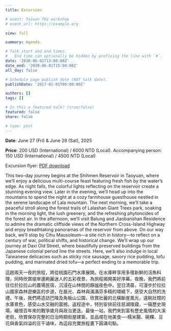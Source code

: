 ```yaml
---
title: Excursion

# event: Taiwan THz workshop
# event_url: https://example.org

view: full

summary: Agenda.

# Talk start and end times.
#   End time can optionally be hidden by prefixing the line with `#`.
date: '2030-06-01T13:00:00Z'
date_end: '2030-06-01T15:00:00Z'
all_day: false

# Schedule page publish date (NOT talk date).
publishDate: '2017-01-01T00:00:00Z'

authors: []
tags: []

# Is this a featured talk? (true/false)
featured: false
share: false

# type: post
---
```


**Date**: June 27 (Fri) & June 28 (Sat), 2025


**Price**: 200 USD (International)  / 6000 NTD (Local). Accompanying person: 150 USD (International) / 4500 NTD (Local)


Excursion flyer: [PDF download](https://drive.google.com/file/d/1-75Hv3ccmbQiJt6XhZdk8fNfHe9RZ7X1/view?usp=drivesdk)


This two-day journey begins at the Shihmen Reservoir in Taoyuan, where we’ll enjoy a delicious multi-course feast featuring fresh fish by the water’s edge. As night falls, the colorful lights reflecting on the reservoir create a stunning evening view. Later in the evening, we’ll head up into the mountains to spend the night at a cozy farmhouse guesthouse nestled in the serene landscape of Lala mountain. The next morning, we’ll take a peaceful stroll along the forest trails of Lalashan Giant Trees park, soaking in the morning light, the lush greenery, and the refreshing phytoncides of the forest air. In the afternoon, we’ll visit Balung and Jiaobanshan Residence to admire the dramatic cliffside views of the Northern Cross-Island Highway and enjoy breathtaking panoramas of the reservoir from above. On our way back, we’ll stop by Cihu Mausoleum—a site rich in history—to reflect on a century of war, political shifts, and historical change. We’ll wrap up our journey at Daxi Old Street, where beautifully preserved buildings from the Japanese colonial period line the streets. Here, we’ll also indulge in local Taiwanese delicacies such as sticky rice sausage, savory rice pudding, tofu pudding, and marinated dried tofu—a perfect ending to a memorable trip.

這趟兩天一夜的旅程，將從桃園石門水庫展開。在水庫畔享用多樣新鮮的活魚料理，同時欣賞堤岸邊絢麗迷人的五彩夜景，為旅程揭開美好序幕。夜晚，我們將前往位於拉拉山的農場民宿，沉浸在山林間的靜謐夜色中。翌日清晨，可漫步於拉拉山國家森林遊樂區的步道，在晨光、森林與滿滿芬多精的環繞下，感受大自然的洗禮。午後，我們將造訪巴陵及角板山公園，欣賞壯麗的北橫斷崖風光，遠眺壯闊的水庫景色，感受山水交融的震撼。返程途中，特別安排前往慈湖陵寢，一窺歷史現場，緬懷百年來的戰爭歲月與政治更迭。最後一站，我們來到富有歷史風情的大溪老街，欣賞保存完整的日治時期街屋建築，並品嚐在地美食──糯米腸、碗粿、豆花與香氣四溢的豆干滷味，為這段充實旅程畫下圓滿句點。 






